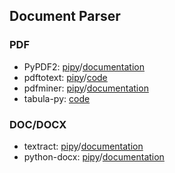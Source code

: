 ## **Document Parser**

### PDF
  * PyPDF2: [pipy](https://pypi.org/project/PyPDF2/)/[documentation](http://mstamy2.github.io/PyPDF2/)
  * pdftotext: [pipy](https://pypi.org/project/pdftotext/)/[code](https://github.com/jalan/pdftotext)
  * pdfminer: [pipy](https://pypi.org/project/pdfminer/)/[documentation](https://euske.github.io/pdfminer/index.html)
  * tabula-py: [code](https://github.com/chezou/tabula-py)
  
### DOC/DOCX
  * textract: [pipy](https://pypi.org/project/textract/)/[documentation](https://textract.readthedocs.io/en/stable/)
  * python-docx: [pipy](https://pypi.org/project/python-docx/)/[documentation](https://python-docx.readthedocs.io/en/latest/#)
  


  
